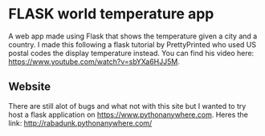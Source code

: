 # FLASK world temperature app
A web app made using Flask that shows the temperature given a city and a country. I made this following a flask tutorial by PrettyPrinted who used US postal codes the display temperature instead. You can find his video here: https://www.youtube.com/watch?v=sbYXa6HJJ5M.

## Website
There are still alot of bugs and what not with this site but I wanted to try host a flask application on https://www.pythonanywhere.com.
Heres the link: http://rabadunk.pythonanywhere.com/
